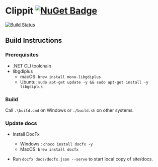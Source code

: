 ﻿# Clippit [![NuGet Badge](https://buildstats.info/nuget/Clippit)](https://www.nuget.org/packages/Clippit)

[![Build Status](https://github.com/sergey-tihon/Clippit/workflows/Build%20and%20Test/badge.svg?branch=master)](https://github.com/sergey-tihon/Clippit/actions?query=branch%3Amaster)

## Build Instructions

### Prerequisites

- .NET CLI toolchain
- libgdiplus
  - macOS: `brew install mono-libgdiplus`
  - Ubuntu: `sudo apt-get update -y && sudo apt-get install -y libgdiplus`

### Build

Call `.\build.cmd` on Windows or `./build.sh` on other systems.

### Update docs

- Install DocFx
  - Windows : `choco install docfx -y`
  - MacOS: `brew install docfx`

- Run `docfx docs/docfx.json --serve` to start local copy of site/docs.